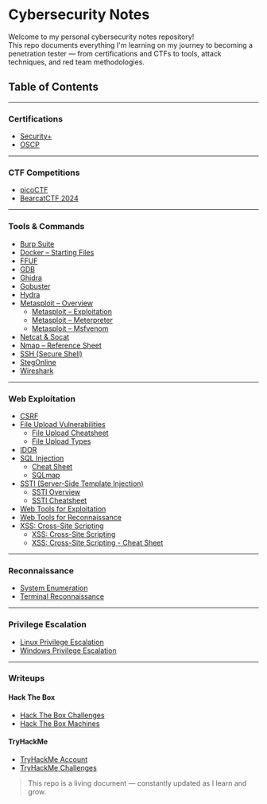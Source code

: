 # Cybersecurity Notes

Welcome to my personal cybersecurity notes repository!  
This repo documents everything I'm learning on my journey to becoming a penetration tester — from certifications and CTFs to tools, attack techniques, and red team methodologies.


## Table of Contents
---

### Certifications
- [Security+](./Certifications/Security+/)
- [OSCP](./Certifications/OSCP/)

---

### CTF Competitions
- [picoCTF](./CTF%20Competitions/picoCTF/)
- [BearcatCTF 2024](./CTF%20Competitions/BearcatCTF%202024/challenges.md)

---

### Tools & Commands
- [Burp Suite](./Tools%20&%20Commands/Burp%20Suite/burp%20suite.md)
- [Docker – Starting Files](./Tools%20&%20Commands/Docker/docker.md)
- [FFUF](./Tools%20&%20Commands/FFUF/ffuf.md)
- [GDB](./Tools%20&%20Commands/GDB/gdb.md)
- [Ghidra](./Tools%20&%20Commands/Ghidra/ghidra.md)
- [Gobuster](./Tools%20&%20Commands/Gobuster/gobuster.md)
- [Hydra](./Tools%20&%20Commands/Hydra/hydra.md)
- [Metasploit – Overview](./Tools%20&%20Commands/Metasploit/metasploit%20overview.md)
  - [Metasploit – Exploitation](./Tools%20&%20Commands/Metasploit/metasploit%20exploitation.md)
  - [Metasploit – Meterpreter](./Tools%20&%20Commands/Metasploit/meterpreter.md)
  - [Metasploit – Msfvenom](./Tools%20&%20Commands/Metasploit/msfvenom.md)
- [Netcat & Socat](./Tools%20&%20Commands/Netcat%20&%20Socat/netcat%20socat.md)
- [Nmap – Reference Sheet](./Tools%20&%20Commands/Nmap/nmap%20cheatsheet.md)
- [SSH (Secure Shell)](./Tools%20&%20Commands/SSH/ssh.md)
- [StegOnline](./Tools%20&%20Commands/Steganography/steganography%20checklist.md)
- [Wireshark](./Tools%20&%20Commands/Wireshark/wireshark.md)

---

### Web Exploitation
- [CSRF](./Web%20Exploitation/CSRF/csrf.md)
- [File Upload Vulnerabilities](./Web%20Exploitation/File%20Uploads/)
  - [File Upload Cheatsheet](./Web%20Exploitation/File%20Uploads/file%20upload%20cheatsheet.md)
  - [File Upload Types](./Web%20Exploitation/File%20Uploads/file%20upload%20types.md)
- [IDOR](./Web%20Exploitation/IDOR/idor.md)
- [SQL Injection](./Web%20Exploitation/SQLi/injection%20methods.md)
  - [Cheat Sheet](./Web%20Exploitation/SQLi/cheat%20sheet.md)
  - [SQLmap](./Web%20Exploitation/SQLi/sqlmap.md)
- [SSTI (Server-Side Template Injection)](./Web%20Exploitation/SSTI/)
  - [SSTI Overview](./Web%20Exploitation/SSTI/ssti.md)
  - [SSTI Cheatsheet](./Web%20Exploitation/SSTI/ssti_cheatsheet.md)
- [Web Tools for Exploitation](./Web%20Exploitation/Web%20Tools/web%20exploitation%20tools.md)
- [Web Tools for Reconnaissance](./Web%20Exploitation/Web%20Tools/web%20recon%20tools.md)
- [XSS: Cross-Site Scripting](./Web%20Exploitation/XSS/xss%20overview.md)
  - [XSS: Cross-Site Scripting](./Web%20Exploitation/XSS/xss%20types.md)
  - [XSS: Cross-Site Scripting - Cheat Sheet](./Web%20Exploitation/File%20Uploads/file%20upload%20cheatsheet.md)

<!-- ---
### Active Directory (TBD)
- [LDAP Basics](./Active%20Directory/LDAP/ldap_basics.md)
- [Kerberos Attacks](./Active%20Directory/Kerberos/kerberos_attacks.md)
- [BloodHound](./Active%20Directory/BloodHound/bloodhound.md) -->

---

### Reconnaissance
- [System Enumeration](./Reconnaissance/System/system%20enumeration.md)
- [Terminal Reconnaissance](./Reconnaissance/Terminal/terminal%20reconnaissance.md)

---

### Privilege Escalation
- [Linux Privilege Escalation](./Privilege%20Escalation/Linux/linux%20privesc.md)
- [Windows Privilege Escalation](./Privilege%20Escalation/Windows/windows%20privesc.md)

---

### Writeups
#### Hack The Box
- [Hack The Box Challenges](./Writeups/Hack%20The%20Box/Challenges/)
- [Hack The Box Machines](./Writeups/Hack%20The%20Box/Machines/)
#### TryHackMe
- [TryHackMe Account](./Writeups/TryHackMe/my%20account.md)
- [TryHackMe Challenges](./Writeups/TryHackMe/Challenges/)

> This repo is a living document — constantly updated as I learn and grow.
